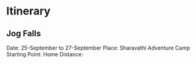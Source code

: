 # Itinerary
## Jog Falls
Date: 25-September to 27-September
Place: Sharavathi Adventure Camp
Starting Point: Home
Distance:

